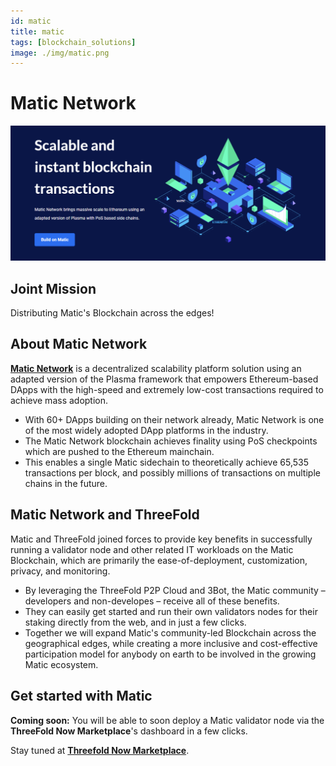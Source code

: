 ```yaml
---
id: matic
title: matic
tags: [blockchain_solutions]
image: ./img/matic.png
---
```


# Matic Network

![](./img/matic1.png)

## Joint Mission

Distributing Matic's Blockchain across the edges!

## About Matic Network

**[Matic Network](https://matic.network/)** is a decentralized scalability platform solution using an adapted version of the Plasma framework that empowers Ethereum-based DApps with the high-speed and extremely low-cost transactions required to achieve mass adoption.

- With 60+ DApps building on their network already, Matic Network is one of the most widely adopted DApp platforms in the industry.
- The Matic Network blockchain achieves finality using PoS checkpoints which are pushed to the Ethereum mainchain.
- This enables a single Matic sidechain to theoretically achieve 65,535 transactions per block, and possibly millions of transactions on multiple chains in the future.

## Matic Network and ThreeFold

Matic and ThreeFold joined forces to provide key benefits in successfully running a validator node and other related IT workloads on the Matic Blockchain, which are primarily the ease-of-deployment, customization, privacy, and monitoring.

- By leveraging the ThreeFold P2P Cloud and 3Bot, the Matic community – developers and non-developes – receive all of these benefits.
- They can easily get started and run their own validators nodes for their staking directly from the web, and in just a few clicks. 
- Together we will expand Matic's community-led Blockchain across the geographical edges, while creating a more inclusive and cost-effective participation model for anybody on earth to be involved in the growing Matic ecosystem. 

## Get started with Matic

**Coming soon:** You will be able to soon deploy a Matic validator node via the **ThreeFold Now Marketplace**'s dashboard in a few clicks.

Stay tuned at **[Threefold Now Marketplace](https://marketplace.threefold.io)**.